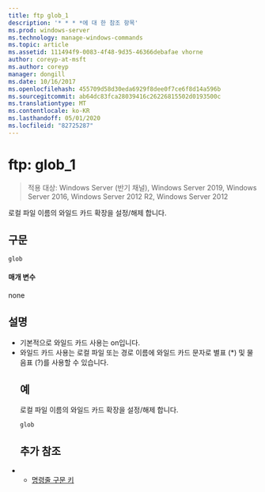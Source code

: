 ```yaml
---
title: ftp glob_1
description: '* * * *에 대 한 참조 항목'
ms.prod: windows-server
ms.technology: manage-windows-commands
ms.topic: article
ms.assetid: 111494f9-0083-4f48-9d35-46366debafae vhorne
author: coreyp-at-msft
ms.author: coreyp
manager: dongill
ms.date: 10/16/2017
ms.openlocfilehash: 455709d58d30eda6929f8dee0f7ce6f8d14a596b
ms.sourcegitcommit: ab64dc83fca28039416c26226815502d0193500c
ms.translationtype: MT
ms.contentlocale: ko-KR
ms.lasthandoff: 05/01/2020
ms.locfileid: "82725287"
---
```

# <a name="ftp-glob_1"></a>ftp: glob_1

> 적용 대상: Windows Server (반기 채널), Windows Server 2019, Windows Server 2016, Windows Server 2012 R2, Windows Server 2012

로컬 파일 이름의 와일드 카드 확장을 설정/해제 합니다.   
## <a name="syntax"></a>구문  
```  
glob  
```  
#### <a name="parameters"></a>매개 변수  
none  
## <a name="remarks"></a>설명  
- 기본적으로 와일드 카드 사용는 on입니다.  
- 와일드 카드 사용는 로컬 파일 또는 경로 이름에 와일드 카드 문자로 별표 (*) 및 물음표 (?)를 사용할 수 있습니다.  
  ## <a name="examples"></a>예  
  로컬 파일 이름의 와일드 카드 확장을 설정/해제 합니다.  
  ```  
  glob  
  ```  
  ## <a name="additional-references"></a>추가 참조  
- - [명령줄 구문 키](command-line-syntax-key.md)  
